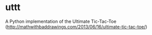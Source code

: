 uttt
====

A Python implementation of the Ultimate Tic-Tac-Toe (http://mathwithbaddrawings.com/2013/06/16/ultimate-tic-tac-toe/) 
